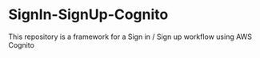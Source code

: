 # SignIn-SignUp-Cognito
This repository is a framework for a Sign in / Sign up workflow using AWS Cognito
